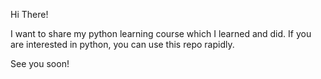 Hi There!

I want to share my python learning course which I learned and did. If you are interested in python, you can use this repo rapidly.

See you soon!
